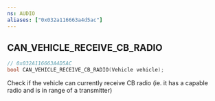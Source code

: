 ```yaml
---
ns: AUDIO
aliases: ["0x032a116663a4d5ac"]
---
```

## CAN_VEHICLE_RECEIVE_CB_RADIO

```c
// 0x032A116663A4D5AC
bool CAN_VEHICLE_RECEIVE_CB_RADIO(Vehicle vehicle);
```

Check if the vehicle can currently receive CB radio (ie. it has a capable radio and is in range of a transmitter)


